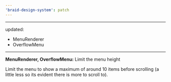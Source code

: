 ```yaml
---
'braid-design-system': patch
---
```


---
updated:
  - MenuRenderer
  - OverflowMenu
---

**MenuRenderer, OverflowMenu:** Limit the menu height

Limit the menu to show a maximum of around 10 items before scrolling (a little less so its evident there is more to scroll to).
